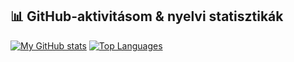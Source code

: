 ## 📊 GitHub-aktivitásom & nyelvi statisztikák

[![My GitHub stats](https://github-readme-stats.vercel.app/api?username=lpcsontos&show_icons=true&theme=radical)](https://github.com/lpcsontos) [![Top Languages](https://github-readme-stats.vercel.app/api/top-langs/?username=lpcsontos&layout=compact&theme=radical)](https://github.com/lpcsontos)
